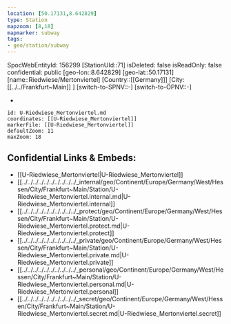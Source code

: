 ```yaml
---
location: [50.17131,8.642829]
type: Station 
mapzoom: [8,18] 
mapmarker: subway 
tags:
- geo/station/subway
---
```

SpocWebEntityId: 156299
[StationUId::71]
isDeleted: false
isReadOnly: false
confidential: public
[geo-lon::8.642829]
[geo-lat::50.17131]
[name::Riedwiese/Mertonviertel]
[Country::[[Germany]]]
[City:[[../../Frankfurt~Main]] ]
[switch-to-SPNV::-]
[switch-to-ÖPNV::-]

-

```leaflet
id: U-Riedwiese_Mertonviertel.md
coordinates: [[U-Riedwiese_Mertonviertel]]
markerFile: [[U-Riedwiese_Mertonviertel]]
defaultZoom: 11 
maxZoom: 18
```


## Confidential Links & Embeds: 
- [[U-Riedwiese_Mertonviertel|U-Riedwiese_Mertonviertel]] 
- [[../../../../../../../../../../_internal/geo/Continent/Europe/Germany/West/Hessen/City/Frankfurt~Main/Station/U-Riedwiese_Mertonviertel.internal.md|U-Riedwiese_Mertonviertel.internal]] 
- [[../../../../../../../../../../_protect/geo/Continent/Europe/Germany/West/Hessen/City/Frankfurt~Main/Station/U-Riedwiese_Mertonviertel.protect.md|U-Riedwiese_Mertonviertel.protect]] 
- [[../../../../../../../../../../_private/geo/Continent/Europe/Germany/West/Hessen/City/Frankfurt~Main/Station/U-Riedwiese_Mertonviertel.private.md|U-Riedwiese_Mertonviertel.private]] 
- [[../../../../../../../../../../_personal/geo/Continent/Europe/Germany/West/Hessen/City/Frankfurt~Main/Station/U-Riedwiese_Mertonviertel.personal.md|U-Riedwiese_Mertonviertel.personal]] 
- [[../../../../../../../../../../_secret/geo/Continent/Europe/Germany/West/Hessen/City/Frankfurt~Main/Station/U-Riedwiese_Mertonviertel.secret.md|U-Riedwiese_Mertonviertel.secret]] 
